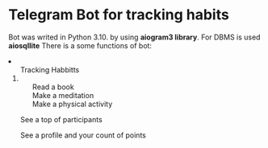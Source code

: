 <h1>Telegram Bot for tracking habits </h1>

<p> Bot was writed in Python 3.10. by using <b>aiogram3 library</b>. For DBMS is used <b>aiosqllite</b> There is a some functions of bot:
<li>
  <ol>
    Tracking Habbitts
    <li>
      <ol> Read a book </ol>
      <ol> Make a meditation </ol>
      <ol> Make a physical activity </ol>
    </li>
  </ol>
  <ol> See a top of participants </ol>
  <ol> See a profile and your count of points </ol>
</li>
</p>
